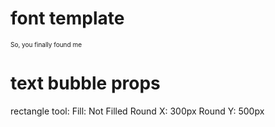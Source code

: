 
# font template

<text style="fill:#000000; letter-spacing:0; word-spacing:0; kerning:0; font-family:Anime Ace 3 BB; font-size:10; font-weight:400; font-style:normal; baseline-shift:baseline; font-stretch:normal; text-anchor:middle">
  <tspan x="150" dy="1.2em">So, you</tspan>
  <tspan x="150" dy="1.2em">finally</tspan>
  <tspan x="150" dy="1.2em">found me</tspan>
</text>

# text bubble props
rectangle tool:
  Fill: Not Filled
  Round X: 300px
  Round Y: 500px
